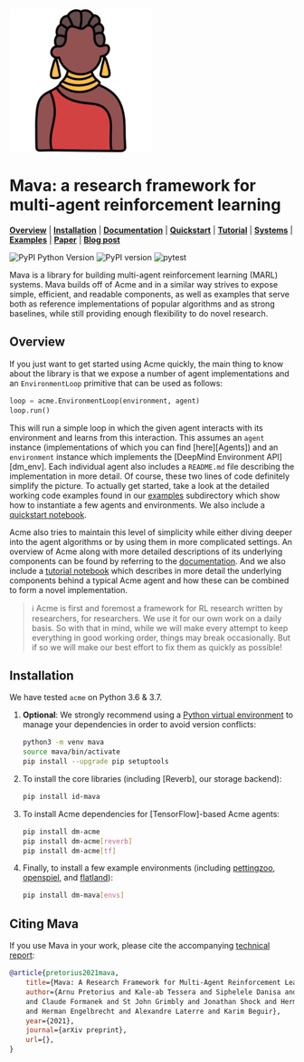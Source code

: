 <img src="docs/logos/mava.png" width="50%">

# Mava: a research framework for multi-agent reinforcement learning

**[Overview](#overview)** | **[Installation](#installation)** |
**[Documentation]** | **[Quickstart]** | **[Tutorial]** |
**[Systems]** | **[Examples]** | **[Paper]** |
**[Blog post]**

![PyPI Python Version](https://img.shields.io/pypi/pyversions/id-mava)
![PyPI version](https://badge.fury.io/py/id-mava.svg)
![pytest](https://github.com/arnupretorius/mava/workflows/pytest/badge.svg)

Mava is a library for building multi-agent reinforcement learning (MARL) systems. Mava builds off of Acme and in a similar way strives to expose simple, efficient, and readable components, as well as examples that serve both as reference implementations of popular algorithms and as strong
baselines, while still providing enough flexibility to do novel research. 


## Overview

If you just want to get started using Acme quickly, the main thing to know about
the library is that we expose a number of agent implementations and an
`EnvironmentLoop` primitive that can be used as follows:

```python
loop = acme.EnvironmentLoop(environment, agent)
loop.run()
```

This will run a simple loop in which the given agent interacts with its
environment and learns from this interaction. This assumes an `agent` instance
(implementations of which you can find [here][Agents]) and an `environment`
instance which implements the [DeepMind Environment API][dm_env]. Each
individual agent also includes a `README.md` file describing the implementation
in more detail. Of course, these two lines of code definitely simplify the
picture. To actually get started, take a look at the detailed working code
examples found in our [examples] subdirectory which show how to instantiate a
few agents and environments. We also include a
[quickstart notebook][Quickstart].

Acme also tries to maintain this level of simplicity while either diving deeper
into the agent algorithms or by using them in more complicated settings. An
overview of Acme along with more detailed descriptions of its underlying
components can be found by referring to the [documentation]. And we also include
a [tutorial notebook][Tutorial] which describes in more detail the underlying
components behind a typical Acme agent and how these can be combined to form a
novel implementation.

> :information_source: Acme is first and foremost a framework for RL research written by
> researchers, for researchers. We use it for our own work on a daily basis. So
> with that in mind, while we will make every attempt to keep everything in good
> working order, things may break occasionally. But if so we will make our best
> effort to fix them as quickly as possible!

## Installation

We have tested `acme` on Python 3.6 & 3.7.

1.  **Optional**: We strongly recommend using a
    [Python virtual environment](https://docs.python.org/3/tutorial/venv.html)
    to manage your dependencies in order to avoid version conflicts:

    ```bash
    python3 -m venv mava
    source mava/bin/activate
    pip install --upgrade pip setuptools
    ```

1.  To install the core libraries (including [Reverb], our storage backend):

    ```bash
    pip install id-mava
    ```

1.  To install Acme dependencies for [TensorFlow]-based Acme agents:

    ```bash
    pip install dm-acme
    pip install dm-acme[reverb]
    pip install dm-acme[tf]
    ```

1.  Finally, to install a few example environments (including [pettingzoo],
    [openspiel], and [flatland]):

    ```bash
    pip install dm-mava[envs]
    ```
    

## Citing Mava

If you use Mava in your work, please cite the accompanying
[technical report][Paper]:

```bibtex
@article{pretorius2021mava,
    title={Mava: A Research Framework for Multi-Agent Reinforcement Learning},
    author={Arnu Pretorius and Kale-ab Tessera and Siphelele Danisa and Kevin Eloff 
    and Claude Formanek and St John Grimbly and Jonathan Shock and Herman Kamper 
    and Herman Engelbrecht and Alexandre Laterre and Karim Beguir},
    year={2021},
    journal={arXiv preprint},
    url={},
}
```

[Systems]: mava/systems/
[Examples]: examples/
[Tutorial]: https://arxiv.org
[Quickstart]: examples/quickstart.ipynb
[Documentation]: www.mava.rl
[Paper]: https://arxiv.org
[Blog post]: https://instadeep.com
[pettingzoo]: https://github.com/PettingZoo-Team/PettingZoo
[openspiel]: https://github.com/deepmind/open_spiel
[flatland]: https://gitlab.aicrowd.com/flatland/flatland
